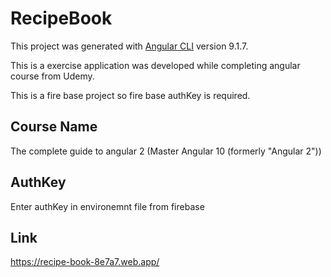 # RecipeBook

This project was generated with [Angular CLI](https://github.com/angular/angular-cli) version 9.1.7.

This is a exercise application was developed while completing angular course from Udemy.

This is a fire base project so fire base authKey is required. 

## Course Name
The complete guide to angular 2 (Master Angular 10 (formerly "Angular 2"))

## AuthKey
Enter authKey in environemnt file  from firebase  

## Link
https://recipe-book-8e7a7.web.app/ 



